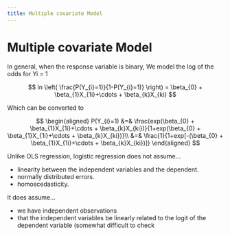 ```yaml
---
title: Multiple covariate Model
---
```

# Multiple covariate Model


In general,  when the response variable is binary, We model the log of the odds for Yi = 1

$$
ln \left( \frac{P(Y_{i}=1)}{1-P(Y_{i}=1)} \right) = \beta_{0} + \beta_{1}X_{1i}+\cdots + \beta_{k}X_{ki}
$$

Which can be converted to

$$
\begin{aligned}
P(Y_{i}=1) &=& \frac{exp(\beta_{0} + \beta_{1}X_{1i}+\cdots + \beta_{k}X_{ki})}{1+exp(\beta_{0} + \beta_{1}X_{1i}+\cdots + \beta_{k}X_{ki})}\\
&=& \frac{1}{1+exp[-(\beta_{0} + \beta_{1}X_{1i}+\cdots + \beta_{k}X_{ki})]}
\end{aligned}
$$

Unlike OLS regression, logistic regression does not assume...

- linearity between the independent variables and the dependent.
-  normally distributed errors.
-  homoscedasticity.

It does assume...

- we have independent observations
- that the independent variables be linearly related to the logit of the dependent variable (somewhat difficult to check

